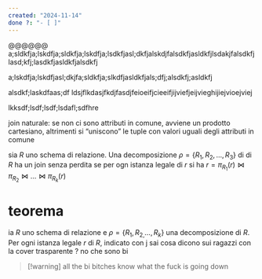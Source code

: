 ```yaml
---
created: "2024-11-14"
done ?: "- [ ]"
---
```

@@@@@@
a;sldkfja;lskdfja;sldkfja;lskdfja;lsdkfjasl;dkfjalskdjfalsdkfjasldkfjlsdakjfalsdkfjlasd;kfj;lasdkfjasldkfjalsdkfj

a;lskdfja;lskdfjasl;dkjfa;sldkfja;slkdfjasldkfjals;dfj;alsdkfj;asldkfj

alsdkf;laskdfaas;df
ldsjflkdasjfkdjfasdjfeioeifjcieeifjijviefjeijvieghijiejvioejviej

lkksdf;lsdf;lsdf;lsdafl;sdfhre

join naturale: se non ci sono attributi in comune, avviene un prodotto cartesiano, altrimenti si “uniscono” le tuple con valori uguali degli attributi in comune

sia $R$ uno schema di relazione. Una decomposizione $\rho =\{R_1, R_2, …, R_3\}$ di di $R$ ha un join senza perdita se per ogn istanza legale di $r$ si ha $r=\pi_{R_1}(r) \bowtie \pi_{R_2} \bowtie \dots \bowtie \pi_{R_k}(r)$
# teorema
ia $R$ uno schema di relazione e $\rho = \{R_{1}, R_{2, }\dots, R_{k}\}$ una decomposizione di $R$. Per ogni istanza legale $r$ di $R$, indicato con j
sai cosa dicono sui ragazzi con la cover trasparente ?
no
che sono bi
>[!warning] all the bi bitches know what the fuck is going down